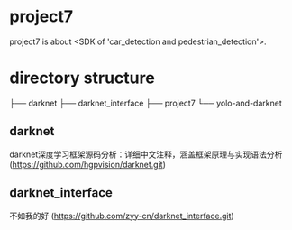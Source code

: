 # project7
project7 is about <SDK of 'car_detection and pedestrian_detection'>.

# directory structure
├── darknet
├── darknet_interface
├── project7
└── yolo-and-darknet

## darknet
darknet深度学习框架源码分析：详细中文注释，涵盖框架原理与实现语法分析
(https://github.com/hgpvision/darknet.git)


## darknet_interface
不如我的好
(https://github.com/zyy-cn/darknet_interface.git)
